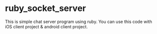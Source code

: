 ruby_socket_server
===================

This is simple chat server program using ruby.
You can use this code with iOS client project & android client project.